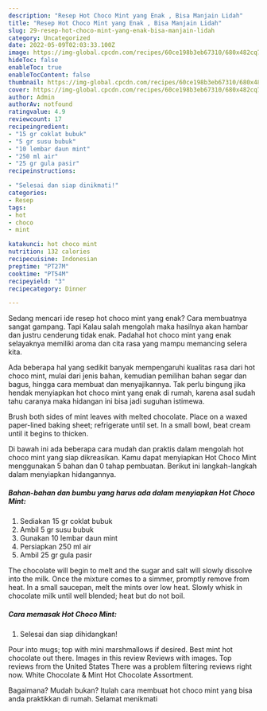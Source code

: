 ```yaml
---
description: "Resep Hot Choco Mint yang Enak , Bisa Manjain Lidah"
title: "Resep Hot Choco Mint yang Enak , Bisa Manjain Lidah"
slug: 29-resep-hot-choco-mint-yang-enak-bisa-manjain-lidah
category: Uncategorized
date: 2022-05-09T02:03:33.100Z
image: https://img-global.cpcdn.com/recipes/60ce198b3eb67310/680x482cq70/hot-choco-mint-foto-resep-utama.jpg
hideToc: false
enableToc: true
enableTocContent: false
thumbnail: https://img-global.cpcdn.com/recipes/60ce198b3eb67310/680x482cq70/hot-choco-mint-foto-resep-utama.jpg
cover: https://img-global.cpcdn.com/recipes/60ce198b3eb67310/680x482cq70/hot-choco-mint-foto-resep-utama.jpg
author: Admin
authorAv: notfound
ratingvalue: 4.9
reviewcount: 17
recipeingredient:
- "15 gr coklat bubuk"
- "5 gr susu bubuk"
- "10 lembar daun mint"
- "250 ml air"
- "25 gr gula pasir"
recipeinstructions:

- "Selesai dan siap dinikmati!"
categories:
- Resep
tags:
- hot
- choco
- mint

katakunci: hot choco mint 
nutrition: 132 calories
recipecuisine: Indonesian
preptime: "PT27M"
cooktime: "PT54M"
recipeyield: "3"
recipecategory: Dinner

---
```



Sedang mencari ide resep hot choco mint yang enak? Cara membuatnya sangat gampang. Tapi Kalau salah mengolah maka hasilnya akan hambar dan justru cenderung tidak enak. Padahal hot choco mint yang enak selayaknya memiliki aroma dan cita rasa yang mampu memancing selera kita.


Ada beberapa hal yang sedikit banyak mempengaruhi kualitas rasa dari hot choco mint, mulai dari jenis bahan, kemudian pemilihan bahan segar dan bagus, hingga cara membuat dan menyajikannya. Tak perlu bingung jika hendak menyiapkan hot choco mint yang enak di rumah, karena asal sudah tahu caranya maka hidangan ini bisa jadi suguhan istimewa.

Brush both sides of mint leaves with melted chocolate. Place on a waxed paper-lined baking sheet; refrigerate until set. In a small bowl, beat cream until it begins to thicken.


Di bawah ini ada beberapa cara mudah dan praktis dalam mengolah hot choco mint yang siap dikreasikan. Kamu dapat menyiapkan Hot Choco Mint menggunakan 5 bahan dan 0 tahap pembuatan. Berikut ini langkah-langkah dalam menyiapkan hidangannya.

<!--inarticleads1-->

##### Bahan-bahan dan bumbu yang harus ada dalam menyiapkan Hot Choco Mint:

1. Sediakan 15 gr coklat bubuk
1. Ambil 5 gr susu bubuk
1. Gunakan 10 lembar daun mint
1. Persiapkan 250 ml air
1. Ambil 25 gr gula pasir


The chocolate will begin to melt and the sugar and salt will slowly dissolve into the milk. Once the mixture comes to a simmer, promptly remove from heat. In a small saucepan, melt the mints over low heat. Slowly whisk in chocolate milk until well blended; heat but do not boil. 

<!--inarticleads2-->

##### Cara memasak Hot Choco Mint:


1. Selesai dan siap dihidangkan!

Pour into mugs; top with mini marshmallows if desired. Best mint hot chocolate out there. Images in this review Reviews with images. Top reviews from the United States There was a problem filtering reviews right now. White Chocolate &amp; Mint Hot Chocolate Assortment. 

Bagaimana? Mudah bukan? Itulah cara membuat hot choco mint yang bisa anda praktikkan di rumah. Selamat menikmati
